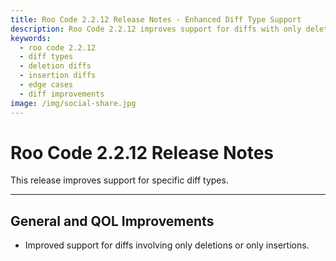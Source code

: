 ```yaml
---
title: Roo Code 2.2.12 Release Notes - Enhanced Diff Type Support
description: Roo Code 2.2.12 improves support for diffs with only deletions or insertions, handling edge cases in diff editing more effectively.
keywords:
  - roo code 2.2.12
  - diff types
  - deletion diffs
  - insertion diffs
  - edge cases
  - diff improvements
image: /img/social-share.jpg
---
```


# Roo Code 2.2.12 Release Notes

This release improves support for specific diff types.

---

## General and QOL Improvements

*   Improved support for diffs involving only deletions or only insertions.